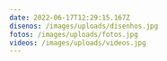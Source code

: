 ```yaml
---
date: 2022-06-17T12:29:15.167Z
disenos: /images/uploads/disenhos.jpg
fotos: /images/uploads/fotos.jpg
videos: /images/uploads/videos.jpg
---
```

